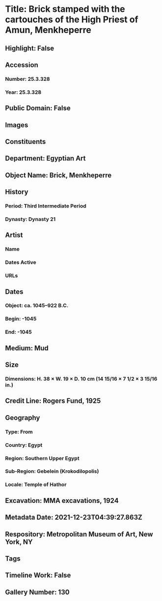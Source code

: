 # Title: Brick stamped with the cartouches of the High Priest of Amun, Menkheperre
## Highlight: False
## Accession
### Number: 25.3.328
### Year: 25.3.328
## Public Domain: False
## Images
## Constituents
## Department: Egyptian Art
## Object Name: Brick, Menkheperre
## History
### Period: Third Intermediate Period
### Dynasty: Dynasty 21
## Artist
### Name
### Dates Active
### URLs
## Dates
### Object: ca. 1045–922 B.C.
### Begin: -1045
### End: -1045
## Medium: Mud
## Size
### Dimensions: H. 38 × W. 19 × D. 10 cm (14 15/16 × 7 1/2 × 3 15/16 in.)
## Credit Line: Rogers Fund, 1925
## Geography
### Type: From
### Country: Egypt
### Region: Southern Upper Egypt
### Sub-Region: Gebelein (Krokodilopolis)
### Locale: Temple of Hathor
## Excavation: MMA excavations, 1924
## Metadata Date: 2021-12-23T04:39:27.863Z
## Respository: Metropolitan Museum of Art, New York, NY
## Tags
## Timeline Work: False
## Gallery Number: 130